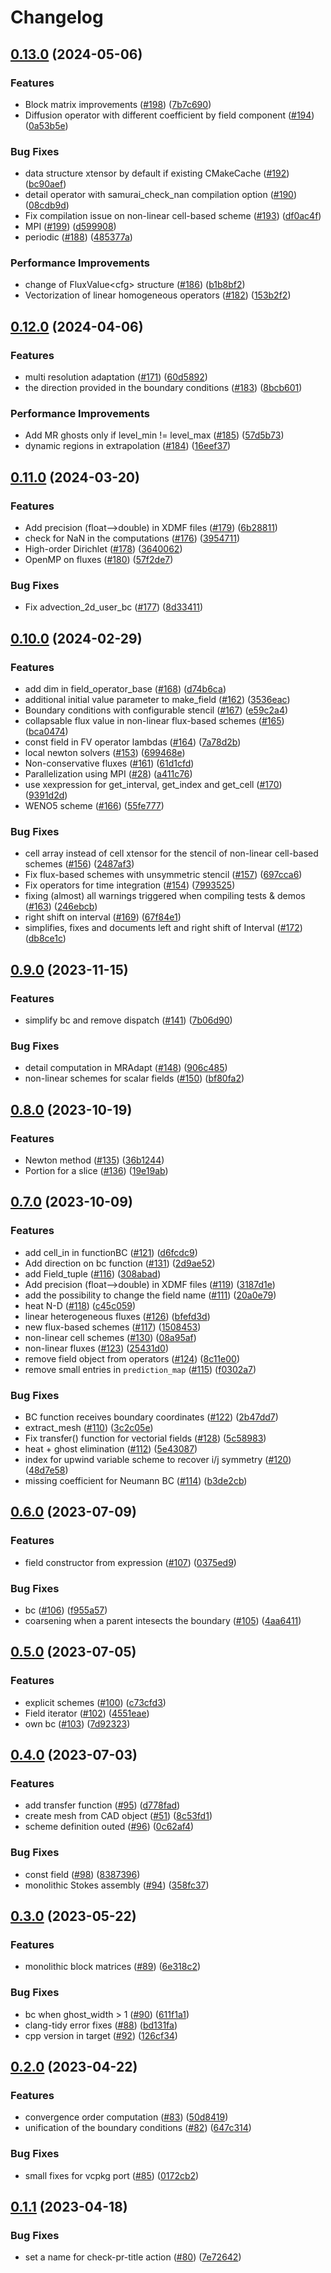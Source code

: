 # Changelog

## [0.13.0](https://github.com/hpc-maths/samurai/compare/v0.12.0...v0.13.0) (2024-05-06)


### Features

* Block matrix improvements ([#198](https://github.com/hpc-maths/samurai/issues/198)) ([7b7c690](https://github.com/hpc-maths/samurai/commit/7b7c690a0b2989d55082114b8eb521234c24b41c))
* Diffusion operator with different coefficient by field component ([#194](https://github.com/hpc-maths/samurai/issues/194)) ([0a53b5e](https://github.com/hpc-maths/samurai/commit/0a53b5e18782aa069d0b99f559c2d7b59560e6f8))


### Bug Fixes

* data structure xtensor by default if existing CMakeCache ([#192](https://github.com/hpc-maths/samurai/issues/192)) ([bc90aef](https://github.com/hpc-maths/samurai/commit/bc90aef741e12baff5c6da9bdadc290cbdfdb7f3))
* detail operator with samurai_check_nan compilation option ([#190](https://github.com/hpc-maths/samurai/issues/190)) ([08cdb9d](https://github.com/hpc-maths/samurai/commit/08cdb9d14b1cc4663a22ca966845b0bf0f1d88a8))
* Fix compilation issue on non-linear cell-based scheme ([#193](https://github.com/hpc-maths/samurai/issues/193)) ([df0ac4f](https://github.com/hpc-maths/samurai/commit/df0ac4f77fda74b7e86e3e0f3ceecf9322d6800a))
* MPI ([#199](https://github.com/hpc-maths/samurai/issues/199)) ([d599908](https://github.com/hpc-maths/samurai/commit/d599908dbd93662345a75828530fb55390dbb391))
* periodic ([#188](https://github.com/hpc-maths/samurai/issues/188)) ([485377a](https://github.com/hpc-maths/samurai/commit/485377a38ff683edd88a1ae46d364bdd47135491))


### Performance Improvements

* change of FluxValue&lt;cfg&gt; structure ([#186](https://github.com/hpc-maths/samurai/issues/186)) ([b1b8bf2](https://github.com/hpc-maths/samurai/commit/b1b8bf2b0f62b736ebd31a2b0ee2590ba3807ce1))
* Vectorization of linear homogeneous operators ([#182](https://github.com/hpc-maths/samurai/issues/182)) ([153b2f2](https://github.com/hpc-maths/samurai/commit/153b2f25489e37884c23f0b681451899c4345caf))

## [0.12.0](https://github.com/hpc-maths/samurai/compare/v0.11.0...v0.12.0) (2024-04-06)


### Features

* multi resolution adaptation ([#171](https://github.com/hpc-maths/samurai/issues/171)) ([60d5892](https://github.com/hpc-maths/samurai/commit/60d5892e79fe59bb5b42dea29d050bce185cd1c7))
* the direction provided in the boundary conditions ([#183](https://github.com/hpc-maths/samurai/issues/183)) ([8bcb601](https://github.com/hpc-maths/samurai/commit/8bcb601d7cbf23036ca7acfe475847b2173505ec))


### Performance Improvements

* Add MR ghosts only if level_min != level_max ([#185](https://github.com/hpc-maths/samurai/issues/185)) ([57d5b73](https://github.com/hpc-maths/samurai/commit/57d5b733328f1eebf9bbff38b7150af12748346a))
* dynamic regions in extrapolation ([#184](https://github.com/hpc-maths/samurai/issues/184)) ([16eef37](https://github.com/hpc-maths/samurai/commit/16eef37379d47c6b2d1c9ade329383b488b74eeb))

## [0.11.0](https://github.com/hpc-maths/samurai/compare/v0.10.0...v0.11.0) (2024-03-20)


### Features

* Add precision (float--&gt;double) in XDMF files ([#179](https://github.com/hpc-maths/samurai/issues/179)) ([6b28811](https://github.com/hpc-maths/samurai/commit/6b28811b4284227a968da34ed09028e9925731ec))
* check for NaN in the computations ([#176](https://github.com/hpc-maths/samurai/issues/176)) ([3954711](https://github.com/hpc-maths/samurai/commit/3954711848b5328c6730dcce8f2475e36e086841))
* High-order Dirichlet ([#178](https://github.com/hpc-maths/samurai/issues/178)) ([3640062](https://github.com/hpc-maths/samurai/commit/3640062bbe3243802228780d9d3b93ccb011b0f9))
* OpenMP on fluxes ([#180](https://github.com/hpc-maths/samurai/issues/180)) ([57f2de7](https://github.com/hpc-maths/samurai/commit/57f2de774b0110b9e9f5a9f8c59a76c9ac1020ae))


### Bug Fixes

* Fix advection_2d_user_bc ([#177](https://github.com/hpc-maths/samurai/issues/177)) ([8d33411](https://github.com/hpc-maths/samurai/commit/8d33411b95f4f0755a1fc43a2d8394532d3b864e))

## [0.10.0](https://github.com/hpc-maths/samurai/compare/v0.9.0...v0.10.0) (2024-02-29)


### Features

* add dim in field_operator_base ([#168](https://github.com/hpc-maths/samurai/issues/168)) ([d74b6ca](https://github.com/hpc-maths/samurai/commit/d74b6cadd85a2337d74fccdbf730e9a1540432cd))
* additional initial value parameter to make_field  ([#162](https://github.com/hpc-maths/samurai/issues/162)) ([3536eac](https://github.com/hpc-maths/samurai/commit/3536eacd5dcc3ab93866d6c3c29e2e7855481ef5))
* Boundary conditions with configurable stencil ([#167](https://github.com/hpc-maths/samurai/issues/167)) ([e59c2a4](https://github.com/hpc-maths/samurai/commit/e59c2a4aa325cdb9aeb570d7b967e0f3b178271a))
* collapsable flux value in non-linear flux-based schemes ([#165](https://github.com/hpc-maths/samurai/issues/165)) ([bca0474](https://github.com/hpc-maths/samurai/commit/bca04741b9034d96a2983fc480a76e879a0a533c))
* const field in FV operator lambdas ([#164](https://github.com/hpc-maths/samurai/issues/164)) ([7a78d2b](https://github.com/hpc-maths/samurai/commit/7a78d2bc6cd7e711574ea35504775d05bb0dd8f2))
* local newton solvers ([#153](https://github.com/hpc-maths/samurai/issues/153)) ([699468e](https://github.com/hpc-maths/samurai/commit/699468eedb78ccec4212afa57ad3db5d8cecd340))
* Non-conservative fluxes ([#161](https://github.com/hpc-maths/samurai/issues/161)) ([61d1cfd](https://github.com/hpc-maths/samurai/commit/61d1cfd4cde415f3478e597a1734e8320f8ddd17))
* Parallelization using MPI ([#28](https://github.com/hpc-maths/samurai/issues/28)) ([a411c76](https://github.com/hpc-maths/samurai/commit/a411c76fe231c57bcfa393125ff9278468cc37cd))
* use xexpression for get_interval, get_index and get_cell ([#170](https://github.com/hpc-maths/samurai/issues/170)) ([9391d2d](https://github.com/hpc-maths/samurai/commit/9391d2ddf7ff5b7125f699bca3ff28de2122448d))
* WENO5 scheme ([#166](https://github.com/hpc-maths/samurai/issues/166)) ([55fe777](https://github.com/hpc-maths/samurai/commit/55fe777899fe5bd2589cb3d0045ec1d120a9c405))


### Bug Fixes

* cell array instead of cell xtensor for the stencil of non-linear cell-based schemes ([#156](https://github.com/hpc-maths/samurai/issues/156)) ([2487af3](https://github.com/hpc-maths/samurai/commit/2487af3f9225841d0eed73e918e64374b268e4bd))
* Fix flux-based schemes with unsymmetric stencil ([#157](https://github.com/hpc-maths/samurai/issues/157)) ([697cca6](https://github.com/hpc-maths/samurai/commit/697cca6222ac7d7290bf14925f712a2ced0b39f5))
* Fix operators for time integration ([#154](https://github.com/hpc-maths/samurai/issues/154)) ([7993525](https://github.com/hpc-maths/samurai/commit/799352508a99f87f93e5b3102b8d5afe266f058e))
* fixing (almost) all warnings triggered when compiling tests & demos ([#163](https://github.com/hpc-maths/samurai/issues/163)) ([246ebcb](https://github.com/hpc-maths/samurai/commit/246ebcba209d2dac958fee39741943c5123c3dd3))
* right shift on interval ([#169](https://github.com/hpc-maths/samurai/issues/169)) ([67f84e1](https://github.com/hpc-maths/samurai/commit/67f84e1909bd0f45e54d6508d0dc11e7941176f3))
* simplifies, fixes and documents left and right shift of Interval ([#172](https://github.com/hpc-maths/samurai/issues/172)) ([db8ce1c](https://github.com/hpc-maths/samurai/commit/db8ce1c5f6c55adbfe78cd8038cec90a9ddcd9a6))

## [0.9.0](https://github.com/hpc-maths/samurai/compare/v0.8.0...v0.9.0) (2023-11-15)


### Features

* simplify bc and remove dispatch ([#141](https://github.com/hpc-maths/samurai/issues/141)) ([7b06d90](https://github.com/hpc-maths/samurai/commit/7b06d90a8aceb844659efcd3fbe7836e7a4643ab))


### Bug Fixes

* detail computation in MRAdapt ([#148](https://github.com/hpc-maths/samurai/issues/148)) ([906c485](https://github.com/hpc-maths/samurai/commit/906c48567a9f67733e313d821ec7f2e2212a2063))
* non-linear schemes for scalar fields ([#150](https://github.com/hpc-maths/samurai/issues/150)) ([bf80fa2](https://github.com/hpc-maths/samurai/commit/bf80fa253a11f331a7dda349ec0c52f8f1248b35))

## [0.8.0](https://github.com/hpc-maths/samurai/compare/v0.7.0...v0.8.0) (2023-10-19)


### Features

* Newton method ([#135](https://github.com/hpc-maths/samurai/issues/135)) ([36b1244](https://github.com/hpc-maths/samurai/commit/36b12446753084ffe295bc13c5f43d168035a987))
* Portion for a slice ([#136](https://github.com/hpc-maths/samurai/issues/136)) ([19e19ab](https://github.com/hpc-maths/samurai/commit/19e19ab5d81f10f8fa98633c731b3e28dffa9a44))

## [0.7.0](https://github.com/hpc-maths/samurai/compare/v0.6.0...v0.7.0) (2023-10-09)


### Features

* add cell_in in functionBC ([#121](https://github.com/hpc-maths/samurai/issues/121)) ([d6fcdc9](https://github.com/hpc-maths/samurai/commit/d6fcdc9043abcc4015bd0ba12f9fd755c9c0ca79))
* Add direction on bc function ([#131](https://github.com/hpc-maths/samurai/issues/131)) ([2d9ae52](https://github.com/hpc-maths/samurai/commit/2d9ae521f168a5841906dc1d3151d23d45dd8f4f))
* add Field_tuple ([#116](https://github.com/hpc-maths/samurai/issues/116)) ([308abad](https://github.com/hpc-maths/samurai/commit/308abad1c8e0980de56ab45fa99fdf5c2d9005f6))
* Add precision (float--&gt;double) in XDMF files ([#119](https://github.com/hpc-maths/samurai/issues/119)) ([3187d1e](https://github.com/hpc-maths/samurai/commit/3187d1eede4359fa875dec17cb6a79abecafb37a))
* add the possibility to change the field name ([#111](https://github.com/hpc-maths/samurai/issues/111)) ([20a0e79](https://github.com/hpc-maths/samurai/commit/20a0e796332cd0de5ee138309d3ee9aafef2249b))
* heat N-D ([#118](https://github.com/hpc-maths/samurai/issues/118)) ([c45c059](https://github.com/hpc-maths/samurai/commit/c45c059a14174e54b45c8cb00be8256fd8163c16))
* linear heterogeneous fluxes ([#126](https://github.com/hpc-maths/samurai/issues/126)) ([bfefd3d](https://github.com/hpc-maths/samurai/commit/bfefd3dd9fb4648b7709173684623577dcc92a22))
* new flux-based schemes ([#117](https://github.com/hpc-maths/samurai/issues/117)) ([1508453](https://github.com/hpc-maths/samurai/commit/15084535dde5fdb92cf134626c1bdd3457ef6ce3))
* non-linear cell schemes ([#130](https://github.com/hpc-maths/samurai/issues/130)) ([08a95af](https://github.com/hpc-maths/samurai/commit/08a95afe7b42586719c15db383baf27f0dccf512))
* non-linear fluxes ([#123](https://github.com/hpc-maths/samurai/issues/123)) ([25431d0](https://github.com/hpc-maths/samurai/commit/25431d05a80c62954aec05784914a113aef2ca17))
* remove field object from operators ([#124](https://github.com/hpc-maths/samurai/issues/124)) ([8c11e00](https://github.com/hpc-maths/samurai/commit/8c11e0072d111d158978714205780c75f8a882dd))
* remove small entries in `prediction_map` ([#115](https://github.com/hpc-maths/samurai/issues/115)) ([f0302a7](https://github.com/hpc-maths/samurai/commit/f0302a75cc66e93d1966ba03782fdb5b053efa31))


### Bug Fixes

* BC function receives boundary coordinates ([#122](https://github.com/hpc-maths/samurai/issues/122)) ([2b47dd7](https://github.com/hpc-maths/samurai/commit/2b47dd7e6a2ed5a3ec815a096786bf8500514afe))
* extract_mesh ([#110](https://github.com/hpc-maths/samurai/issues/110)) ([3c2c05e](https://github.com/hpc-maths/samurai/commit/3c2c05e4e52f69cefa23a1dc12ffa259def6004b))
* Fix transfer() function for vectorial fields ([#128](https://github.com/hpc-maths/samurai/issues/128)) ([5c58983](https://github.com/hpc-maths/samurai/commit/5c589838c23810f94938dbc63a89745cd3c4cd72))
* heat + ghost elimination ([#112](https://github.com/hpc-maths/samurai/issues/112)) ([5e43087](https://github.com/hpc-maths/samurai/commit/5e430875039a062218d72bc170526b3219effc77))
* index for upwind variable scheme to recover i/j symmetry ([#120](https://github.com/hpc-maths/samurai/issues/120)) ([48d7e58](https://github.com/hpc-maths/samurai/commit/48d7e58aef11642651a28cd1c1495d58f1d52258))
* missing coefficient for Neumann BC ([#114](https://github.com/hpc-maths/samurai/issues/114)) ([b3de2cb](https://github.com/hpc-maths/samurai/commit/b3de2cbbeba82cf60d6d8fccf58f3f7f59356ba2))

## [0.6.0](https://github.com/hpc-maths/samurai/compare/v0.5.0...v0.6.0) (2023-07-09)


### Features

* field constructor from expression ([#107](https://github.com/hpc-maths/samurai/issues/107)) ([0375ed9](https://github.com/hpc-maths/samurai/commit/0375ed96272b947bbe05d42a304c3312c4b99e05))


### Bug Fixes

* bc ([#106](https://github.com/hpc-maths/samurai/issues/106)) ([f955a57](https://github.com/hpc-maths/samurai/commit/f955a577da1c95aef1241771ad7ec2ee92414bc9))
* coarsening when a parent intesects the boundary ([#105](https://github.com/hpc-maths/samurai/issues/105)) ([4aa6411](https://github.com/hpc-maths/samurai/commit/4aa6411408704a553e896a317c620b5bc39ce8a6))

## [0.5.0](https://github.com/hpc-maths/samurai/compare/v0.4.0...v0.5.0) (2023-07-05)


### Features

* explicit schemes ([#100](https://github.com/hpc-maths/samurai/issues/100)) ([c73cfd3](https://github.com/hpc-maths/samurai/commit/c73cfd34f7aef7e57947322b5890d651999b1733))
* Field iterator ([#102](https://github.com/hpc-maths/samurai/issues/102)) ([4551eae](https://github.com/hpc-maths/samurai/commit/4551eaec7294befa0fc030520d4218f1d4b9b9f9))
* own bc ([#103](https://github.com/hpc-maths/samurai/issues/103)) ([7d92323](https://github.com/hpc-maths/samurai/commit/7d92323606bba725364bedadfa146d0cac3e6590))

## [0.4.0](https://github.com/hpc-maths/samurai/compare/v0.3.0...v0.4.0) (2023-07-03)


### Features

* add transfer function ([#95](https://github.com/hpc-maths/samurai/issues/95)) ([d778fad](https://github.com/hpc-maths/samurai/commit/d778fadfcb399591e23cea753dcb34d7a4fb47d6))
* create mesh from CAD object ([#51](https://github.com/hpc-maths/samurai/issues/51)) ([8c53fd1](https://github.com/hpc-maths/samurai/commit/8c53fd134098ddcb95e42f0fe1364018bdbfe8be))
* scheme definition outed ([#96](https://github.com/hpc-maths/samurai/issues/96)) ([0c62af4](https://github.com/hpc-maths/samurai/commit/0c62af4adac84144271c3163b4a059dae423e28f))


### Bug Fixes

* const field ([#98](https://github.com/hpc-maths/samurai/issues/98)) ([8387396](https://github.com/hpc-maths/samurai/commit/8387396273565affe45c8fa491677242561dfc48))
* monolithic Stokes assembly ([#94](https://github.com/hpc-maths/samurai/issues/94)) ([358fc37](https://github.com/hpc-maths/samurai/commit/358fc377f9d37547b3bcbba10e06844e24f8085d))

## [0.3.0](https://github.com/hpc-maths/samurai/compare/v0.2.0...v0.3.0) (2023-05-22)


### Features

* monolithic block matrices ([#89](https://github.com/hpc-maths/samurai/issues/89)) ([6e318c2](https://github.com/hpc-maths/samurai/commit/6e318c234910e09adef8c3e00311456145d8a6d7))


### Bug Fixes

* bc when ghost_width &gt; 1 ([#90](https://github.com/hpc-maths/samurai/issues/90)) ([611f1a1](https://github.com/hpc-maths/samurai/commit/611f1a1e75b5c86f00247d16f9abb80d5869007a))
* clang-tidy error fixes ([#88](https://github.com/hpc-maths/samurai/issues/88)) ([bd131fa](https://github.com/hpc-maths/samurai/commit/bd131fa1d72bd8a5837d3ec448ddbb3cf5343939))
* cpp version in target ([#92](https://github.com/hpc-maths/samurai/issues/92)) ([126cf34](https://github.com/hpc-maths/samurai/commit/126cf349d3bb9b6b9ca4b621277194088a809b7e))

## [0.2.0](https://github.com/hpc-maths/samurai/compare/v0.1.1...v0.2.0) (2023-04-22)


### Features

* convergence order computation ([#83](https://github.com/hpc-maths/samurai/issues/83)) ([50d8419](https://github.com/hpc-maths/samurai/commit/50d841903cfe869a49bfc85db82207c8804b2793))
* unification of the boundary conditions ([#82](https://github.com/hpc-maths/samurai/issues/82)) ([647c314](https://github.com/hpc-maths/samurai/commit/647c3147bf0d174032fecbdf24ec28a6d67c33c2))


### Bug Fixes

* small fixes for vcpkg port ([#85](https://github.com/hpc-maths/samurai/issues/85)) ([0172cb2](https://github.com/hpc-maths/samurai/commit/0172cb2f9e4fcb5af0633153de15ac3b1cc9c26a))

## [0.1.1](https://github.com/hpc-maths/samurai/compare/v0.1.0...v0.1.1) (2023-04-18)


### Bug Fixes

* set a name for check-pr-title action ([#80](https://github.com/hpc-maths/samurai/issues/80)) ([7e72642](https://github.com/hpc-maths/samurai/commit/7e72642e327ad39eeeec437bc48e9b5316cc87fb))
